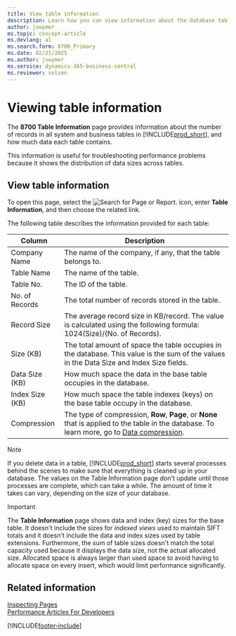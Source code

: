 ```yaml
---
title: View table information
description: Learn how you can view information about the database tables in Business Central.
author: jswymer
ms.topic: concept-article
ms.devlang: al
ms.search.form: 8700_Primary
ms.date: 02/21/2025
ms.author: jswymer
ms.service: dynamics-365-business-central
ms.reviewer: solsen
---
```


# Viewing table information

The **8700 Table Information** page provides information about the number of records in all system and business tables in [!INCLUDE[prod_short](includes/prod_short.md)], and how much data each table contains.

This information is useful for troubleshooting performance problems because it shows the distribution of data sizes across tables.

## View table information

To open this page, select the ![Search for Page or Report.](media/ui-search/search_small.png "Search for Page or Report icon") icon, enter **Table Information**, and then choose the related link.

The following table describes the information provided for each table:

|Column|Description|
|------|-----------|
|Company Name|The name of the company, if any, that the table belongs to.|
|Table Name|The name of the table.|
|Table No.|The ID of the table.|
|No. of Records|The total number of records stored in the table.|
|Record Size|The average record size in KB/record. The value is calculated using the following formula: 1024(Size)/(No. of Records). |
|Size (KB)|The total amount of space the table occupies in the database. This value is the sum of the values in the Data Size and Index Size fields.|
|Data Size (KB)|How much space the data in the base table occupies in the database.|
|Index Size (KB)|How much space the table indexes (keys) on the base table occupy in the database.|
|Compression|The type of compression, **Row**, **Page**, or **None** that is applied to the table in the database. To learn more, go to [Data compression](/sql/relational-databases/data-compression/data-compression?).|

> [!NOTE]
> If you delete data in a table, [!INCLUDE[prod_short](includes/prod_short.md)] starts several processes behind the scenes to make sure that everything is cleaned up in your database. The values on the Table Information page don't update until those processes are complete, which can take a while. The amount of time it takes can vary, depending on the size of your database.

> [!IMPORTANT]  
> The **Table Information** page shows data and index (key) sizes for the base table. It doesn't include the sizes for *indexed views* used to maintain SIFT totals and it doesn't include the data and index sizes used by table extensions. Furthermore, the sum of table sizes doesn't match the total capacity used because it displays the data size, not the actual allocated size. Allocated space is always larger than used space to avoid having to allocate space on every insert, which would limit performance significantly. 

## Related information

[Inspecting Pages](across-inspect-page.md)  
[Performance Articles For Developers](/dynamics365/business-central/dev-itpro/performance/performance-developer)  

[!INCLUDE[footer-include](includes/footer-banner.md)]
